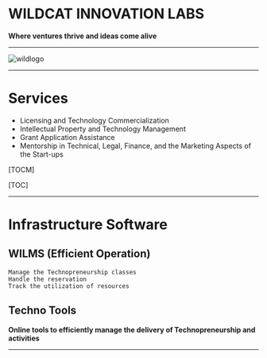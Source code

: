 # WILDCAT INNOVATION LABS
**Where ventures thrive and ideas come alive**

------------

![wildlogo](https://raw.githubusercontent.com/jurydelrama/newWILMS/master/staticfiles/img/w3.png?token=GHSAT0AAAAAABWLBFDMBY4ZBSDHXZEHJGIEYZRG3TQ "wildlogo")

------------
# Services
- Licensing and Technology Commercialization
- Intellectual Property and Technology Management
- Grant Application Assistance
- Mentorship in Technical, Legal, Finance, and the Marketing Aspects of the Start-ups

[TOCM]

[TOC]

------------

# Infrastructure Software
## WILMS (Efficient Operation)
	Manage the Technopreneurship classes
	Handle the reservation
	Track the utilization of resources
## Techno Tools
**Online tools to efficiently manage the delivery of Technopreneurship and activities**

------------

